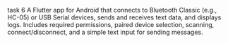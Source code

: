 task 6 
A Flutter app for Android that connects to Bluetooth Classic (e.g., HC-05) or USB Serial devices, sends and receives text data, and displays logs. Includes required permissions, paired device selection, scanning, connect/disconnect, and a simple text input for sending messages.
